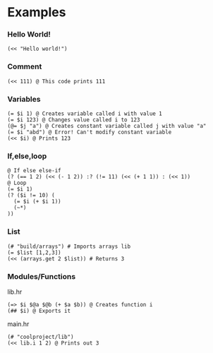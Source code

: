 # Examples

### Hello World!
```
(<< "Hello world!")
```
### Comment
```
(<< 111) @ This code prints 111
```
### Variables
```
(= $i 1) @ Creates variable called i with value 1
(= $i 123) @ Changes value called i to 123
(@= $j "a") @ Creates constant variable called j with value "a"
(= $i "abd") @ Error! Can't modify constant variable
(<< $i) @ Prints 123
```
### If,else,loop
```
@ If else else-if
(? (== 1 2) (<< (- 1 2)) :? (!= 11) (<< (+ 1 1)) : (<< 1))
@ Loop
(= $i 1)
(? ($i != 10) (
  (= $i (+ $i 1))
  (~*)
))
```
### List
```
(# "build/arrays") # Imports arrays lib 
(= $list [1,2,3])
(<< (arrays.get 2 $list)) # Returns 3
```
### Modules/Functions
lib.hr
```
(=> $i $@a $@b (+ $a $b)) @ Creates function i
(## $i) @ Exports it
```
main.hr
```
(# "coolproject/lib")
(<< lib.i 1 2) @ Prints out 3
```
